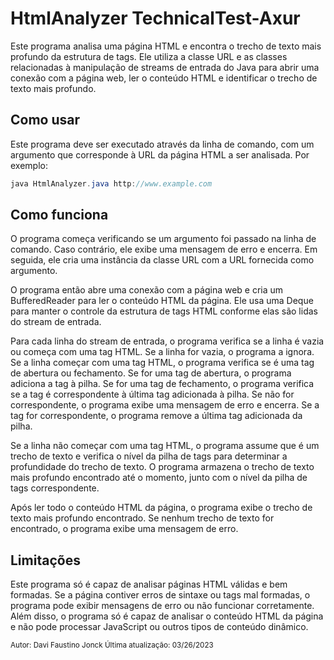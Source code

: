# HtmlAnalyzer TechnicalTest-Axur

Este programa analisa uma página HTML e encontra o trecho de texto mais profundo da estrutura de tags. Ele utiliza a classe URL e as classes relacionadas à manipulação de streams de entrada do Java para abrir uma conexão com a página web, ler o conteúdo HTML e identificar o trecho de texto mais profundo.

## Como usar 
Este programa deve ser executado através da linha de comando, com um argumento que corresponde à URL da página HTML a ser analisada. Por exemplo:

~~~java
java HtmlAnalyzer.java http://www.example.com 
~~~

## Como funciona 
O programa começa verificando se um argumento foi passado na linha de comando. Caso contrário, ele exibe uma mensagem de erro e encerra. Em seguida, ele cria uma instância da classe URL com a URL fornecida como argumento.

O programa então abre uma conexão com a página web e cria um BufferedReader para ler o conteúdo HTML da página. Ele usa uma Deque para manter o controle da estrutura de tags HTML conforme elas são lidas do stream de entrada.

Para cada linha do stream de entrada, o programa verifica se a linha é vazia ou começa com uma tag HTML. Se a linha for vazia, o programa a ignora. Se a linha começar com uma tag HTML, o programa verifica se é uma tag de abertura ou fechamento. Se for uma tag de abertura, o programa adiciona a tag à pilha. Se for uma tag de fechamento, o programa verifica se a tag é correspondente à última tag adicionada à pilha. Se não for correspondente, o programa exibe uma mensagem de erro e encerra. Se a tag for correspondente, o programa remove a última tag adicionada da pilha.

Se a linha não começar com uma tag HTML, o programa assume que é um trecho de texto e verifica o nível da pilha de tags para determinar a profundidade do trecho de texto. O programa armazena o trecho de texto mais profundo encontrado até o momento, junto com o nível da pilha de tags correspondente.

Após ler todo o conteúdo HTML da página, o programa exibe o trecho de texto mais profundo encontrado. Se nenhum trecho de texto for encontrado, o programa exibe uma mensagem de erro.

## Limitações 
Este programa só é capaz de analisar páginas HTML válidas e bem formadas. Se a página contiver erros de sintaxe ou tags mal formadas, o programa pode exibir mensagens de erro ou não funcionar corretamente. Além disso, o programa só é capaz de analisar o conteúdo HTML da página e não pode processar JavaScript ou outros tipos de conteúdo dinâmico.

<sub>Autor: Davi Faustino Jonck
Última atualização: 03/26/2023</sub>
